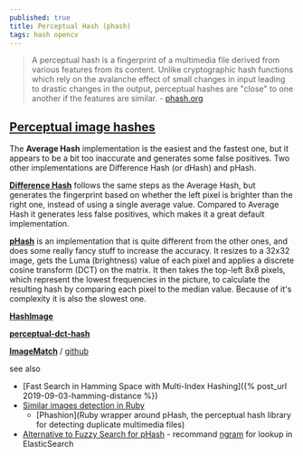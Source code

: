 ```yaml
---
published: true
title: Perceptual Hash (phash)
tags: hash opencv
---
```

> A perceptual hash is a fingerprint of a multimedia file derived from various features from its content. Unlike cryptographic hash functions which rely on the avalanche effect of small changes in input leading to drastic changes in the output, perceptual hashes are "close" to one another if the features are similar. - [phash.org](http://phash.org/)

## [Perceptual image hashes](https://jenssegers.com/perceptual-image-hashes)

The **Average Hash** implementation is the easiest and the fastest one, but it appears to be a bit too inaccurate and generates some false positives. Two other implementations are Difference Hash (or dHash) and pHash.

[**Difference Hash**](https://github.com/Rayraegah/dhash) follows the same steps as the Average Hash, but generates the fingerprint based on whether the left pixel is brighter than the right one, instead of using a single average value. Compared to Average Hash it generates less false positives, which makes it a great default implementation.

[**pHash**](http://phash.org/) is an implementation that is quite different from the other ones, and does some really fancy stuff to increase the accuracy. It resizes to a 32x32 image, gets the Luma (brightness) value of each pixel and applies a discrete cosine transform (DCT) on the matrix. It then takes the top-left 8x8 pixels, which represent the lowest frequencies in the picture, to calculate the resulting hash by comparing each pixel to the median value. Because of it's complexity it is also the slowest one.


[**HashImage**](http://www.bertolami.com/index.php?engine=blog&content=posts&detail=perceptual-hashing)

[**perceptual-dct-hash**](https://github.com/alangshur/perceptual-dct-hash)

[**ImageMatch**](https://www.youtube.com/watch?v=DfWLBzArzKE) / [github](https://github.com/ProvenanceLabs/image-match)

see also
- [Fast Search in Hamming Space with Multi-Index Hashing]({% post_url 2019-09-03-hamming-distance %})
- [Similar images detection in Ruby](https://www.amberbit.com/blog/2013/12/20/similar-images-detection-in-ruby-with-phash/)
	- [Phashion](Ruby wrapper around pHash, the perceptual hash library for detecting duplicate multimedia files)
- [Alternative to Fuzzy Search for pHash](https://discuss.elastic.co/t/alternative-to-fuzzy-search-for-phash/30075) - recommand [ngram](https://kavita-ganesan.com/what-are-n-grams/) for  lookup in ElasticSearch
